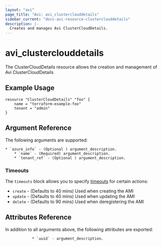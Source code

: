 ```yaml
---
layout: "avi"
page_title: "Avi: avi_clusterclouddetails"
sidebar_current: "docs-avi-resource-clusterclouddetails"
description: |-
  Creates and manages Avi ClusterCloudDetails.
---
```


# avi_clusterclouddetails

The ClusterCloudDetails resource allows the creation and management of Avi ClusterCloudDetails

## Example Usage

```hcl
resource "ClusterCloudDetails" "foo" {
    name = "terraform-example-foo"
    tenant = "admin"
}
```

## Argument Reference

The following arguments are supported:

    * `azure_info` - (Optional ) argument_description.
        * `name` - (Required) argument_description.
        * `tenant_ref` - (Optional ) argument_description.
        
### Timeouts

The `timeouts` block allows you to specify [timeouts](https://www.terraform.io/docs/configuration/resources.html#timeouts) for certain actions:

* `create` - (Defaults to 40 mins) Used when creating the AMI
* `update` - (Defaults to 40 mins) Used when updating the AMI
* `delete` - (Defaults to 90 mins) Used when deregistering the AMI

## Attributes Reference

In addition to all arguments above, the following attributes are exported:

                * `uuid` - argument_description.
    
